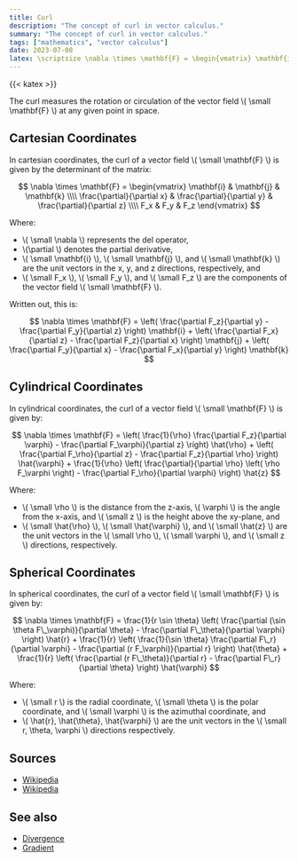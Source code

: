 ```yaml
---
title: Curl
description: "The concept of curl in vector calculus."
summary: "The concept of curl in vector calculus."
tags: ["mathematics", "vector calculus"]
date: 2023-07-08
latex: \scriptsize \nabla \times \mathbf{F} = \begin{vmatrix} \mathbf{i} & \mathbf{j} & \mathbf{k} \\\\ \frac{\partial}{\partial x} & \frac{\partial}{\partial y} & \frac{\partial}{\partial z} \\\\ F_x & F_y & F_z \end{vmatrix}
---
```


{{< katex >}}

The curl measures the rotation or circulation of the vector field \\( \small \mathbf{F} \\) at any given point in space.

## Cartesian Coordinates
In cartesian coordinates, the curl of a vector field \\( \small \mathbf{F} \\) is given by the determinant of the matrix:

$$
\nabla \times \mathbf{F} = \begin{vmatrix} \mathbf{i} & \mathbf{j} & \mathbf{k} \\\\ \frac{\partial}{\partial x} & \frac{\partial}{\partial y} & \frac{\partial}{\partial z} \\\\ F_x & F_y & F_z \end{vmatrix}
$$

Where:
- \\( \small \nabla \\) represents the del operator,
- \\(\partial \\) denotes the partial derivative,
- \\( \small \mathbf{i} \\), \\( \small \mathbf{j} \\), and \\( \small \mathbf{k} \\) are the unit vectors in the x, y, and z directions, respectively, and
- \\( \small F_x \\), \\( \small F_y \\), and \\( \small F_z \\) are the components of the vector field \\( \small \mathbf{F} \\).

Written out, this is:

$$ \nabla \times \mathbf{F} = \left( \frac{\partial F_z}{\partial y} - \frac{\partial F_y}{\partial z} \right) \mathbf{i} + \left( \frac{\partial F_x}{\partial z} - \frac{\partial F_z}{\partial x} \right) \mathbf{j} + \left( \frac{\partial F_y}{\partial x} - \frac{\partial F_x}{\partial y} \right) \mathbf{k} $$



## Cylindrical Coordinates

In cylindrical coordinates, the curl of a vector field \\( \small \mathbf{F} \\) is given by:

$$
\nabla \times \mathbf{F} = \left( \frac{1}{\rho} \frac{\partial F_z}{\partial \varphi} - \frac{\partial F_\varphi}{\partial z} \right) \hat{\rho} + \left( \frac{\partial F_\rho}{\partial z} - \frac{\partial F_z}{\partial \rho} \right) \hat{\varphi} + \frac{1}{\rho} \left( \frac{\partial}{\partial \rho} \left( \rho F_\varphi \right) - \frac{\partial F_\rho}{\partial \varphi} \right) \hat{z}
$$

Where:
- \\( \small \rho \\) is the distance from the z-axis, \\( \varphi \\) is the angle from the x-axis, and \\( \small z \\) is the height above the xy-plane, and
- \\( \small \hat{\rho} \\), \\( \small \hat{\varphi} \\), and \\( \small \hat{z} \\) are the unit vectors in the \\( \small \rho \\), \\( \small \varphi \\), and \\( \small z \\) directions, respectively.


## Spherical Coordinates

In spherical coordinates, the curl of a vector field \\( \small \mathbf{F} \\) is given by:

$$
\nabla \times \mathbf{F} = \frac{1}{r \sin \theta} \left( \frac{\partial (\sin \theta F\_\varphi)}{\partial \theta} - \frac{\partial F\_\theta}{\partial \varphi} \right) \hat{r} + \frac{1}{r} \left( \frac{1}{\sin \theta} \frac{\partial F\_r}{\partial \varphi} - \frac{\partial (r F_\varphi)}{\partial r} \right) \hat{\theta} + \frac{1}{r} \left( \frac{\partial (r F\_\theta)}{\partial r} - \frac{\partial F\_r}{\partial \theta} \right) \hat{\varphi}
$$

Where:
- \\( \small r \\) is the radial coordinate, \\( \small \theta \\) is the polar coordinate, and \\( \small \varphi \\) is the azimuthal coordinate, and
- \\( \hat{r}, \hat{\theta}, \hat{\varphi} \\) are the unit vectors in the \\( \small r, \theta, \varphi \\) directions respectively.

## Sources
- [Wikipedia](https://en.wikipedia.org/wiki/Curl_(mathematics))
- [Wikipedia](https://en.wikipedia.org/wiki/Del_in_cylindrical_and_spherical_coordinates)

## See also
- [Divergence](/formulas/divergence/)
- [Gradient](/formulas/gradient/)
